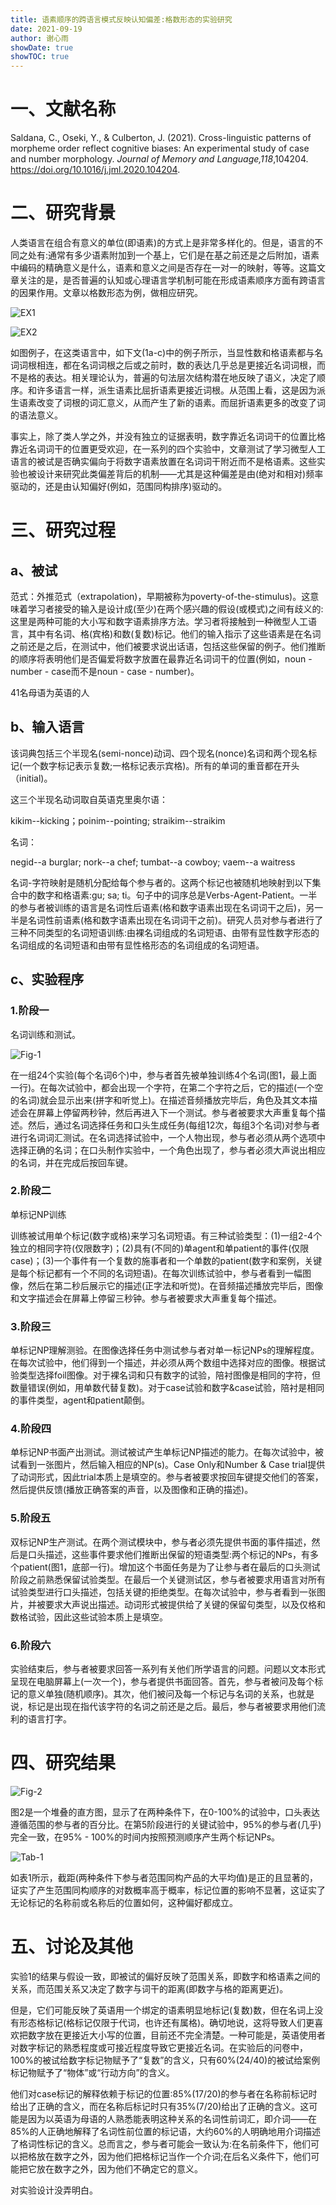 ```yaml
---
title: 语素顺序的跨语言模式反映认知偏差:格数形态的实验研究
date: 2021-09-19
author: 谢心雨
showDate: true
showTOC: true
---
```


# 一、文献名称

Saldana, C., Oseki, Y., & Culberton, J. (2021). Cross-linguistic patterns of morpheme order reflect cognitive biases: An experimental study of case and number morphology. *Journal of Memory and Language,118*,104204. https://doi.org/10.1016/j.jml.2020.104204.

# 二、研究背景

人类语言在组合有意义的单位(即语素)的方式上是非常多样化的。但是，语言的不同之处有:通常有多少语素附加到一个基上，它们是在基之前还是之后附加，语素中编码的精确意义是什么，语素和意义之间是否存在一对一的映射，等等。这篇文章关注的是，是否普遍的认知或心理语言学机制可能在形成语素顺序方面有跨语言的因果作用。文章以格数形态为例，做相应研究。

![EX1]()

![EX2]()

如图例子，在这类语言中，如下文(1a-c)中的例子所示，当显性数和格语素都与名词词根相连，都在名词词根之后或之前时，数的表达几乎总是更接近名词词根，而不是格的表达。相关理论认为，普遍的句法层次结构潜在地反映了语义，决定了顺序。和许多语言一样，派生语素比屈折语素更接近词根。从范围上看，这是因为派生语素改变了词根的词汇意义，从而产生了新的语素。而屈折语素更多的改变了词的语法意义。

事实上，除了类人学之外，并没有独立的证据表明，数字靠近名词词干的位置比格靠近名词词干的位置更受欢迎，在一系列的四个实验中，文章测试了学习微型人工语言的被试是否确实偏向于将数字语素放置在名词词干附近而不是格语素。这些实验也被设计来研究此类偏差背后的机制——尤其是这种偏差是由(绝对和相对)频率驱动的，还是由认知偏好(例如，范围同构排序)驱动的。

# 三、研究过程

## a、被试

范式：外推范式（extrapolation)，早期被称为poverty-of-the-stimulus)。这意味着学习者接受的输入是设计成(至少)在两个感兴趣的假设(或模式)之间有歧义的:这里是两种可能的大小写和数字语素排序方法。学习者将接触到一种微型人工语言，其中有名词、格(宾格)和数(复数)标记。他们的输入指示了这些语素是在名词之前还是之后，在测试中，他们被要求说出话语，包括这些保留的例子。他们推断的顺序将表明他们是否偏爱将数字放置在最靠近名词词干的位置(例如，noun - number - case而不是noun - case - number)。

41名母语为英语的人

## b、输入语言

该词典包括三个半现名(semi-nonce)动词、四个现名(nonce)名词和两个现名标记(一个数字标记表示复数;一格标记表示宾格)。所有的单词的重音都在开头（initial)。

这三个半现名动词取自英语克里奥尔语：

kikim--kicking；poinim--pointing; straikim--straikim

名词：

negid--a burglar;  nork--a chef;  tumbat--a cowboy;  vaem--a waitress

名词-字符映射是随机分配给每个参与者的。这两个标记也被随机地映射到以下集合中的数字和格语素:gu; sa; ti。句子中的词序总是Verbs-Agent-Patient。一半的参与者被训练的语言是名词性后语素(格和数字语素出现在名词词干之后)，另一半是名词性前语素(格和数字语素出现在名词词干之前)。研究人员对参与者进行了三种不同类型的名词短语训练:由裸名词组成的名词短语、由带有显性数字形态的名词组成的名词短语和由带有显性格形态的名词组成的名词短语。

## c、实验程序

### 1.阶段一

名词训练和测试。

![Fig-1]()

在一组24个实验(每个名词6个)中，参与者首先被单独训练4个名词(图1，最上面一行)。在每次试验中，都会出现一个字符，在第二个字符之后，它的描述(一个空的名词)就会显示出来(拼字和听觉上)。在描述音频播放完毕后，角色及其文本描述会在屏幕上停留两秒钟，然后再进入下一个测试。参与者被要求大声重复每个描述。然后，通过名词选择任务和口头生成任务(每组12次，每组3个名词)对参与者进行名词词汇测试。在名词选择试验中，一个人物出现，参与者必须从两个选项中选择正确的名词；在口头制作实验中，一个角色出现了，参与者必须大声说出相应的名词，并在完成后按回车键。

### 2.阶段二

单标记NP训练

训练被试用单个标记(数字或格)来学习名词短语。有三种试验类型：(1)一组2-4个独立的相同字符(仅限数字)；(2)具有(不同的)单agent和单patient的事件(仅限case)；(3)一个事件有一个复数的施事者和一个单数的patient(数字和案例，关键是每个标记都有一个不同的名词短语)。在每次训练试验中，参与者看到一幅图像，然后在第二秒后展示它的描述(正字法和听觉)。在音频描述播放完毕后，图像和文字描述会在屏幕上停留三秒钟。参与者被要求大声重复每个描述。

### 3.阶段三

单标记NP理解测验。在图像选择任务中测试参与者对单一标记NPs的理解程度。在每次试验中，他们得到一个描述，并必须从两个数组中选择对应的图像。根据试验类型选择foil图像。对于裸名词和只有数字的试验，陪衬图像是相同的字符，但数量错误(例如，用单数代替复数)。对于case试验和数字&case试验，陪衬是相同的事件类型，agent和patient颠倒。

### 4.阶段四

单标记NP书面产出测试。测试被试产生单标记NP描述的能力。在每次试验中，被试看到一张图片，然后输入相应的NP(s)。Case Only和Number & Case trial提供了动词形式，因此trial本质上是填空的。参与者被要求按回车键提交他们的答案，然后提供反馈(播放正确答案的声音，以及图像和正确的描述)。

### 5.阶段五

双标记NP生产测试。在两个测试模块中，参与者必须先提供书面的事件描述，然后是口头描述，这些事件要求他们推断出保留的短语类型:两个标记的NPs，有多个patient(图1，底部一行)。增加这个书面任务是为了让参与者在最后的口头测试阶段之前熟悉保留试验类型。在最后一个关键测试区，参与者被要求用语言对所有试验类型进行口头描述，包括关键的拒绝类型。在每次试验中，参与者看到一张图片，并被要求大声说出描述。动词形式被提供给了关键的保留句类型，以及仅格和数格试验，因此这些试验本质上是填空。

### 6.阶段六

实验结束后，参与者被要求回答一系列有关他们所学语言的问题。问题以文本形式呈现在电脑屏幕上(一次一个)，参与者提供书面回答。首先，参与者被问及每个标记的意义单独(随机顺序)。其次，他们被问及每一个标记与名词的关系，也就是说，标记是出现在指代该字符的名词之前还是之后。最后，参与者被要求用他们流利的语言打字。

# 四、研究结果

![Fig-2]()

图2是一个堆叠的直方图，显示了在两种条件下，在0-100%的试验中，口头表达遵循范围的参与者的百分比。在第5阶段进行的关键试验中，95%的参与者(几乎)完全一致，在95% - 100%的时间内按照预测顺序产生两个标记NPs。

![Tab-1]()

如表1所示，截距(两种条件下参与者范围同构产品的大平均值)是正的且显著的，证实了产生范围同构顺序的对数概率高于概率，标记位置的影响不显著，这证实了无论标记的名称前或名称后的位置如何，这种偏好都成立。

# 五、讨论及其他

实验1的结果与假设一致，即被试的偏好反映了范围关系，即数字和格语素之间的关系，而范围关系又决定了数字与词干的距离(即数字与格的距离更近)。

但是，它们可能反映了英语用一个绑定的语素明显地标记(复数)数，但在名词上没有形态格标记(格标记仅限于代词，也许还有属格)。确切地说，这将导致人们更喜欢把数字放在更接近大小写的位置，目前还不完全清楚。一种可能是，英语使用者对数字标记的熟悉程度或可接近程度导致它更接近名词。在实验后的问卷中，100%的被试给数字标记物赋予了“复数”的含义，只有60%(24/40)的被试给案例标记物赋予了“物体”或“行动方向”的含义。

他们对case标记的解释依赖于标记的位置:85%(17/20)的参与者在名称前标记时给出了正确的含义，而在名称后标记时只有35%(7/20)给出了正确的含义。这可能是因为以英语为母语的人熟悉能表明这种关系的名词性前词汇，即介词——在85%的人正确地解释了名词性前位置的标记语，大约60%的人明确地用介词描述了格词性标记的含义。总而言之，参与者可能会一致认为:在名前条件下，他们可以把格放在数字之外，因为他们把格标记当作一个介词;在后名义条件下，他们可能把它放在数字之外，因为他们不确定它的意义。

对实验设计没弄明白。